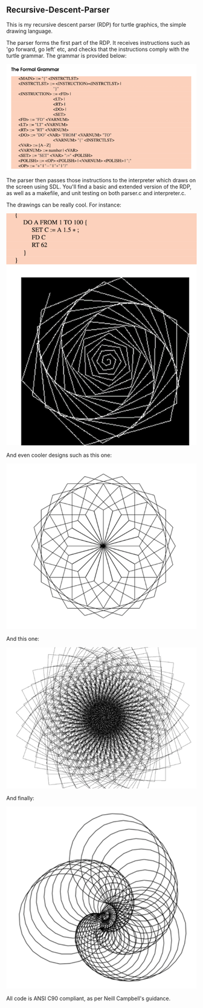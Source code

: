 ## Recursive-Descent-Parser

This is my recursive descent parser (RDP) for turtle graphics, the simple drawing language.

The parser forms the first part of the RDP. It receives instructions such as 'go forward, go left' etc,
and checks that the instructions comply with the turtle grammar. The grammar is provided below:

<div align="center">

![alt text](./images/grammar.png)

</div>

The parser then passes those instructions to the interpreter which draws on the screen using SDL. You'll find a basic and extended version of the RDP, as well as a makefile, and unit testing on both parser.c and interpreter.c. 

The drawings can be really cool. For instance:


<div align="center">

![alt text](./images/example.png)

</div>

And even cooler designs such as this one:

<div align="center">

![alt text](./images/turtle1.png)

</div>

And this one:

<div align="center">

![alt text](./images/turtle2.png)

</div>

And finally:

<div align="center">

![alt text](./images/turtle3.png)

</div>

All code is ANSI C90 compliant, as per Neill Campbell's guidance.
